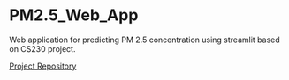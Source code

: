 # PM2.5_Web_App
Web application for predicting PM 2.5 concentration using streamlit based on CS230 project.

[Project Repository](https://github.com/jackseagrist/Forecasting_PM25_LSTM)
